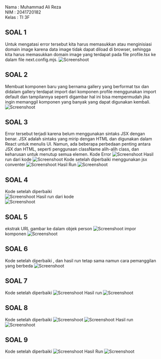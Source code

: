 Nama : Muhammad Ali Reza <br>
NIM : 2041720182 <br>
Kelas : TI 3F <br>

## SOAL 1

Untuk mengatasi error tersebut kita harus memasukkan atau menginisiasi domain image karena data image tidak dapat diload di browser, sehingga kita harus memasukkan domain image yang terdapat pada file profile.tsx ke dalam file next.config.mjs.
![Screenshoot](ssgambar/img1.png)

## SOAL 2

Membuat komponen baru yang bernama gallery yang berformat tsx dan didalam gallery terdapat import dari komponen profile menggunakan import default dan tampilannya seperti digambar hal ini bisa mempermudah jika ingin memanggil komponen yang banyak yang dapat digunakan kembali.
![Screenshoot](ssgambar/img2.png)

## SOAL 3

Error tersebut terjadi karena belum menggunakan sintaks JSX dengan benar. JSX adalah sintaks yang mirip dengan HTML dan digunakan dalam React untuk menulis UI. Namun, ada beberapa perbedaan penting antara JSX dan HTML, seperti penggunaan className alih-alih class, dan keharusan untuk menutup semua elemen.
Kode Error
![Screenshoot](ssgambar/img3.png)
Hasil run dari kode
![Screenshoot](ssgambar/img4.png)
Kode setelah diperbaiki menggunakan jsx conventer
![Screenshoot](ssgambar/img5.png)
Hasil Run
![Screenshoot](ssgambar/img6.png)

## SOAL 4

Kode setelah diperbaiki<br>
![Screenshoot](ssgambar/img8.png)
Hasil run dari kode<br>
![Screenshoot](ssgambar/img7.png)

## SOAL 5
ekstrak URL gambar ke dalam objek person
![Screenshoot](ssgambar/img9.png)
impor komponen
![Screenshoot](ssgambar/img10.png)

## SOAL 6
Kode setelah diperbaiki , dan  hasil run tetap sama namun cara pemanggilan yang berbeda
![Screenshoot](ssgambar/img11.png)

## SOAL 7
Kode setelah diperbaiki
![Screenshoot](ssgambar/img13.png)
Hasil run
![Screenshoot](ssgambar/img12.png)

## SOAL 8
Kode setelah diperbaiki
![Screenshoot](ssgambar/img14.png)
![Screenshoot](ssgambar/img15.png)
Hasil run
![Screenshoot](ssgambar/img16.png)

## SOAL 9
Kode setelah diperbaiki
![Screenshoot](ssgambar/img17.png)
Hasil Run
![Screenshoot](ssgambar/img18.png)

